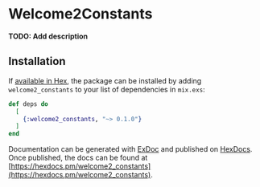 # Welcome2Constants

**TODO: Add description**

## Installation

If [available in Hex](https://hex.pm/docs/publish), the package can be installed
by adding `welcome2_constants` to your list of dependencies in `mix.exs`:

```elixir
def deps do
  [
    {:welcome2_constants, "~> 0.1.0"}
  ]
end
```

Documentation can be generated with [ExDoc](https://github.com/elixir-lang/ex_doc)
and published on [HexDocs](https://hexdocs.pm). Once published, the docs can
be found at [https://hexdocs.pm/welcome2_constants](https://hexdocs.pm/welcome2_constants).

